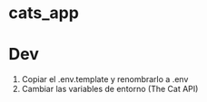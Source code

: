 # cats_app

# Dev

1. Copiar el .env.template y renombrarlo a .env
2. Cambiar las variables de entorno (The Cat API)